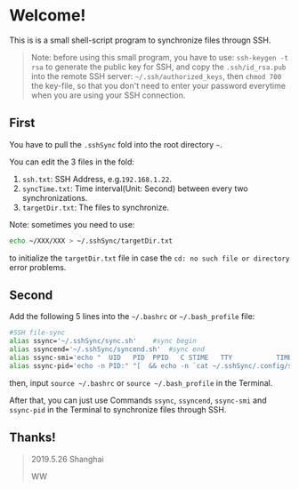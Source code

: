 # Welcome!

This is is a small shell-script program to synchronize files througn SSH.

>Note: before using this small program, you have to use: 
>`ssh-keygen -t rsa` 
>to generate the public key for SSH, and copy the `.ssh/id_rsa.pub` into the remote SSH server: `~/.ssh/authorized_keys`, then `chmod 700` the key-file, so that you don't need to enter your password everytime when you are using your SSH connection.

## First
You have to pull the `.sshSync` fold into the root directory `~`.

You can edit the 3 files in the fold:

1. `ssh.txt`: SSH Address, e.g.`192.168.1.22`.
2. `syncTime.txt`: Time interval(Unit: Second) between every two synchronizations.
3. `targetDir.txt`: The files to synchronize.

Note: sometimes you need to use:

``` sh
echo ~/XXX/XXX > ~/.sshSync/targetDir.txt
```
to initialize the `targetDir.txt` file in case the `cd: no such file or directory` error problems.

## Second
Add the following 5 lines into the `~/.bashrc` or `~/.bash_profile` file:

```sh
#SSH file-sync
alias ssync='~/.sshSync/sync.sh'	#sync begin
alias ssyncend='~/.sshSync/syncend.sh'	#sync end
alias ssync-smi='echo "  UID   PID  PPID   C STIME   TTY           TIME CMD" && echo ============================================================================= && ps -ef|grep scp.sh|grep -v grep'	#States
alias ssync-pid='echo -n PID:" "[  && echo -n `cat ~/.sshSync/.config/scpPID.txt` && echo ]'	#PID
```
then, input `source ~/.bashrc` or `source ~/.bash_profile` in the Terminal.

After that, you can just use Commands `ssync`, `ssyncend`, `ssync-smi` and `ssync-pid` in the Terminal to synchronize files through SSH.

## Thanks!

>2019.5.26 Shanghai
>
>WW
